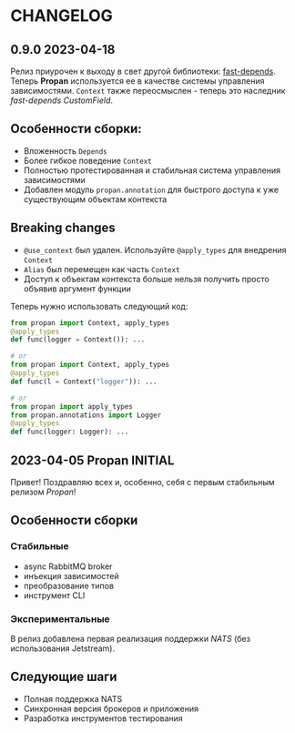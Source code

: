 # CHANGELOG 

## **0.9.0** 2023-04-18

Релиз приурочен к выходу в свет другой библиотеки: [fast-depends](https://lancetnik.github.io/FastDepends/).
Теперь **Propan** используется ее в качестве системы управления зависимостями. `Context` также переосмыслен - теперь
это наследник *fast-depends CustomField*.

## Особенности сборки:
* Вложенность `Depends`
* Более гибкое поведение `Context`
* Полностью протестированная и стабильная система управления зависимостями
* Добавлен модуль `propan.annotation` для быстрого доступа к уже существующим объектам контекста

## Breaking changes
* `@use_context` был удален. Используйте `@apply_types` для внедрения `Context`
* `Alias` был перемещен как часть `Context`
* Доступ к объектам контекста больше нельзя получить просто объявив аргумент функции

Теперь нужно использовать следующий код:
```python
from propan import Context, apply_types
@apply_types
def func(logger = Context()): ...

# or
from propan import Context, apply_types
@apply_types
def func(l = Context("logger")): ...

# or
from propan import apply_types
from propan.annotations import Logger
@apply_types
def func(logger: Logger): ...
```

## **2023-04-05 Propan INITIAL**

Привет! Поздравляю всех и, особенно, себя с первым стабильным релизом *Propan*!

## Особенности сборки
### Стабильныe
* async RabbitMQ broker
* инъекция зависимостей
* преобразование типов
* инструмент CLI

### Экспериментальные
В релиз добавлена первая реализация поддержки *NATS* (без использования Jetstream).

## Следующие шаги
* Полная поддержка NATS
* Синхронная версия брокеров и приложения
* Разработка инструментов тестирования
